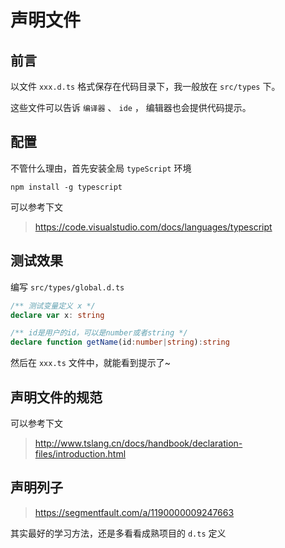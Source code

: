 # 声明文件

## 前言

以文件 `xxx.d.ts` 格式保存在代码目录下，我一般放在 `src/types` 下。

这些文件可以告诉 `编译器` 、 `ide` ， 编辑器也会提供代码提示。

## 配置

不管什么理由，首先安装全局 `typeScript` 环境

```
npm install -g typescript
```

可以参考下文
> https://code.visualstudio.com/docs/languages/typescript

## 测试效果

编写 `src/types/global.d.ts`

```ts
/** 测试变量定义 x */
declare var x: string

/** id是用户的id，可以是number或者string */
declare function getName(id:number|string):string
```

然后在 `xxx.ts` 文件中，就能看到提示了~

## 声明文件的规范

可以参考下文
> http://www.tslang.cn/docs/handbook/declaration-files/introduction.html

## 声明列子

> https://segmentfault.com/a/1190000009247663

其实最好的学习方法，还是多看看成熟项目的 `d.ts` 定义
